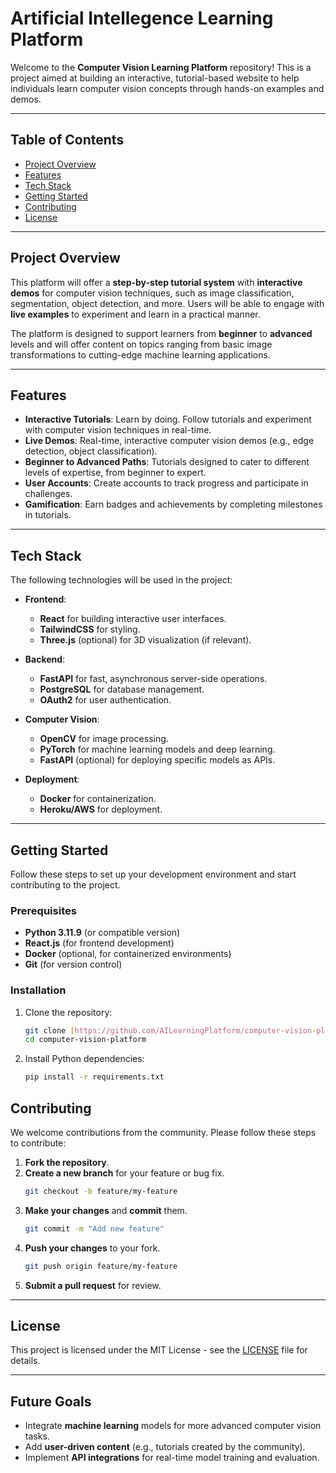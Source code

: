 # Artificial Intellegence Learning Platform

Welcome to the **Computer Vision Learning Platform** repository! This is a project aimed at building an interactive, tutorial-based website to help individuals learn computer vision concepts through hands-on examples and demos.

---

## Table of Contents

- [Project Overview](#project-overview)
- [Features](#features)
- [Tech Stack](#tech-stack)
- [Getting Started](#getting-started)
- [Contributing](#contributing)
- [License](#license)

---

## Project Overview

This platform will offer a **step-by-step tutorial system** with **interactive demos** for computer vision techniques, such as image classification, segmentation, object detection, and more. Users will be able to engage with **live examples** to experiment and learn in a practical manner.

The platform is designed to support learners from **beginner** to **advanced** levels and will offer content on topics ranging from basic image transformations to cutting-edge machine learning applications.

---

## Features

- **Interactive Tutorials**: Learn by doing. Follow tutorials and experiment with computer vision techniques in real-time.
- **Live Demos**: Real-time, interactive computer vision demos (e.g., edge detection, object classification).
- **Beginner to Advanced Paths**: Tutorials designed to cater to different levels of expertise, from beginner to expert.
- **User Accounts**: Create accounts to track progress and participate in challenges.
- **Gamification**: Earn badges and achievements by completing milestones in tutorials.

---

## Tech Stack

The following technologies will be used in the project:

- **Frontend**:  
  - **React** for building interactive user interfaces.
  - **TailwindCSS** for styling.
  - **Three.js** (optional) for 3D visualization (if relevant).

- **Backend**:  
  - **FastAPI** for fast, asynchronous server-side operations.
  - **PostgreSQL** for database management.
  - **OAuth2** for user authentication.

- **Computer Vision**:  
  - **OpenCV** for image processing.
  - **PyTorch** for machine learning models and deep learning.
  - **FastAPI** (optional) for deploying specific models as APIs.

- **Deployment**:  
  - **Docker** for containerization.
  - **Heroku/AWS** for deployment.
  
---

## Getting Started

Follow these steps to set up your development environment and start contributing to the project.

### Prerequisites

- **Python 3.11.9** (or compatible version)
- **React.js** (for frontend development)
- **Docker** (optional, for containerized environments)
- **Git** (for version control)

### Installation

1. Clone the repository:
    ```bash
    git clone [https://github.com/AILearningPlatform/computer-vision-platform.git](https://github.com/AILearningPlatform/Artificial-Intellegence-Learning-Platform.git)
    cd computer-vision-platform
    ```

2. Install Python dependencies:
    ```bash
    pip install -r requirements.txt
    ```


## Contributing

We welcome contributions from the community. Please follow these steps to contribute:

1. **Fork the repository**.
2. **Create a new branch** for your feature or bug fix.
    ```bash
    git checkout -b feature/my-feature
    ```
3. **Make your changes** and **commit** them.
    ```bash
    git commit -m "Add new feature"
    ```
4. **Push your changes** to your fork.
    ```bash
    git push origin feature/my-feature
    ```
5. **Submit a pull request** for review.

---

## License

This project is licensed under the MIT License - see the [LICENSE](LICENSE) file for details.

---

## Future Goals

- Integrate **machine learning** models for more advanced computer vision tasks.
- Add **user-driven content** (e.g., tutorials created by the community).
- Implement **API integrations** for real-time model training and evaluation.
